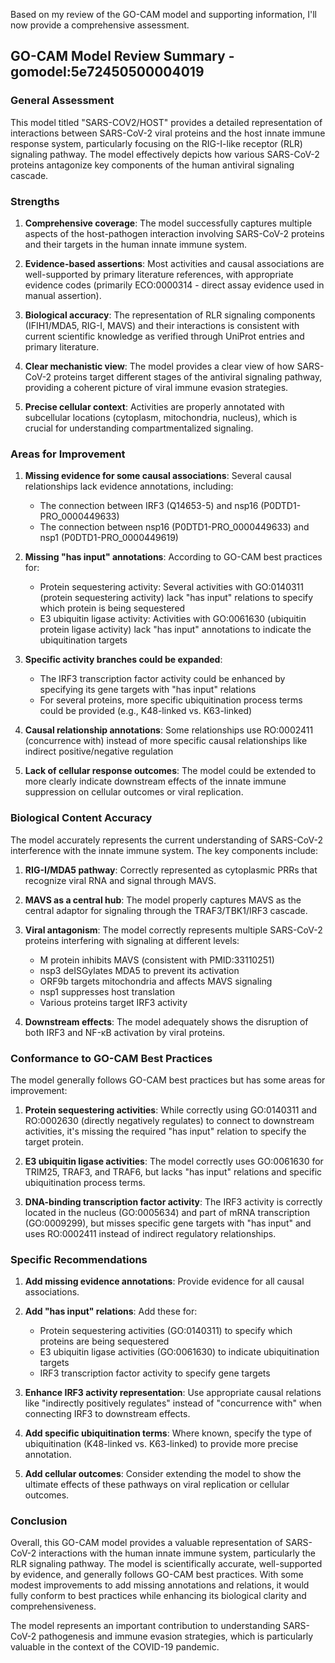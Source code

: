 Based on my review of the GO-CAM model and supporting information, I'll now provide a comprehensive assessment.

## GO-CAM Model Review Summary - gomodel:5e72450500004019

### General Assessment

This model titled "SARS-COV2/HOST" provides a detailed representation of interactions between SARS-CoV-2 viral proteins and the host innate immune response system, particularly focusing on the RIG-I-like receptor (RLR) signaling pathway. The model effectively depicts how various SARS-CoV-2 proteins antagonize key components of the human antiviral signaling cascade.

### Strengths

1. **Comprehensive coverage**: The model successfully captures multiple aspects of the host-pathogen interaction involving SARS-CoV-2 proteins and their targets in the human innate immune system.

2. **Evidence-based assertions**: Most activities and causal associations are well-supported by primary literature references, with appropriate evidence codes (primarily ECO:0000314 - direct assay evidence used in manual assertion).

3. **Biological accuracy**: The representation of RLR signaling components (IFIH1/MDA5, RIG-I, MAVS) and their interactions is consistent with current scientific knowledge as verified through UniProt entries and primary literature.

4. **Clear mechanistic view**: The model provides a clear view of how SARS-CoV-2 proteins target different stages of the antiviral signaling pathway, providing a coherent picture of viral immune evasion strategies.

5. **Precise cellular context**: Activities are properly annotated with subcellular locations (cytoplasm, mitochondria, nucleus), which is crucial for understanding compartmentalized signaling.

### Areas for Improvement

1. **Missing evidence for some causal associations**: Several causal relationships lack evidence annotations, including:
   - The connection between IRF3 (Q14653-5) and nsp16 (P0DTD1-PRO_0000449633)
   - The connection between nsp16 (P0DTD1-PRO_0000449633) and nsp1 (P0DTD1-PRO_0000449619)

2. **Missing "has input" annotations**: According to GO-CAM best practices for:
   - Protein sequestering activity: Several activities with GO:0140311 (protein sequestering activity) lack "has input" relations to specify which protein is being sequestered
   - E3 ubiquitin ligase activity: Activities with GO:0061630 (ubiquitin protein ligase activity) lack "has input" annotations to indicate the ubiquitination targets

3. **Specific activity branches could be expanded**: 
   - The IRF3 transcription factor activity could be enhanced by specifying its gene targets with "has input" relations
   - For several proteins, more specific ubiquitination process terms could be provided (e.g., K48-linked vs. K63-linked)

4. **Causal relationship annotations**: Some relationships use RO:0002411 (concurrence with) instead of more specific causal relationships like indirect positive/negative regulation

5. **Lack of cellular response outcomes**: The model could be extended to more clearly indicate downstream effects of the innate immune suppression on cellular outcomes or viral replication.

### Biological Content Accuracy

The model accurately represents the current understanding of SARS-CoV-2 interference with the innate immune system. The key components include:

1. **RIG-I/MDA5 pathway**: Correctly represented as cytoplasmic PRRs that recognize viral RNA and signal through MAVS.

2. **MAVS as a central hub**: The model properly captures MAVS as the central adaptor for signaling through the TRAF3/TBK1/IRF3 cascade.

3. **Viral antagonism**: The model correctly represents multiple SARS-CoV-2 proteins interfering with signaling at different levels:
   - M protein inhibits MAVS (consistent with PMID:33110251)
   - nsp3 deISGylates MDA5 to prevent its activation
   - ORF9b targets mitochondria and affects MAVS signaling
   - nsp1 suppresses host translation
   - Various proteins target IRF3 activity

4. **Downstream effects**: The model adequately shows the disruption of both IRF3 and NF-κB activation by viral proteins.

### Conformance to GO-CAM Best Practices

The model generally follows GO-CAM best practices but has some areas for improvement:

1. **Protein sequestering activities**: While correctly using GO:0140311 and RO:0002630 (directly negatively regulates) to connect to downstream activities, it's missing the required "has input" relation to specify the target protein.

2. **E3 ubiquitin ligase activities**: The model correctly uses GO:0061630 for TRIM25, TRAF3, and TRAF6, but lacks "has input" relations and specific ubiquitination process terms.

3. **DNA-binding transcription factor activity**: The IRF3 activity is correctly located in the nucleus (GO:0005634) and part of mRNA transcription (GO:0009299), but misses specific gene targets with "has input" and uses RO:0002411 instead of indirect regulatory relationships.

### Specific Recommendations

1. **Add missing evidence annotations**: Provide evidence for all causal associations.

2. **Add "has input" relations**: Add these for:
   - Protein sequestering activities (GO:0140311) to specify which proteins are being sequestered
   - E3 ubiquitin ligase activities (GO:0061630) to indicate ubiquitination targets
   - IRF3 transcription factor activity to specify gene targets

3. **Enhance IRF3 activity representation**: Use appropriate causal relations like "indirectly positively regulates" instead of "concurrence with" when connecting IRF3 to downstream effects.

4. **Add specific ubiquitination terms**: Where known, specify the type of ubiquitination (K48-linked vs. K63-linked) to provide more precise annotation.

5. **Add cellular outcomes**: Consider extending the model to show the ultimate effects of these pathways on viral replication or cellular outcomes.

### Conclusion

Overall, this GO-CAM model provides a valuable representation of SARS-CoV-2 interactions with the human innate immune system, particularly the RLR signaling pathway. The model is scientifically accurate, well-supported by evidence, and generally follows GO-CAM best practices. With some modest improvements to add missing annotations and relations, it would fully conform to best practices while enhancing its biological clarity and comprehensiveness.

The model represents an important contribution to understanding SARS-CoV-2 pathogenesis and immune evasion strategies, which is particularly valuable in the context of the COVID-19 pandemic.